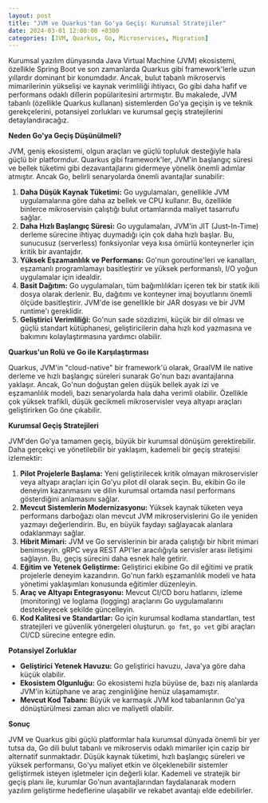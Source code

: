 ```yaml
---
layout: post
title: "JVM ve Quarkus'tan Go'ya Geçiş: Kurumsal Stratejiler"
date: 2024-03-01 12:00:00 +0300
categories: [JVM, Quarkus, Go, Microservices, Migration]
---
```



Kurumsal yazılım dünyasında Java Virtual Machine (JVM) ekosistemi, özellikle Spring Boot ve son zamanlarda Quarkus gibi framework'lerle uzun yıllardır dominant bir konumdadır. Ancak, bulut tabanlı mikroservis mimarilerinin yükselişi ve kaynak verimliliği ihtiyacı, Go gibi daha hafif ve performans odaklı dillerin popülaritesini artırmıştır. Bu makalede, JVM tabanlı (özellikle Quarkus kullanan) sistemlerden Go'ya geçişin iş ve teknik gerekçelerini, potansiyel zorlukları ve kurumsal geçiş stratejilerini detaylandıracağız.

**Neden Go'ya Geçiş Düşünülmeli?**

JVM, geniş ekosistemi, olgun araçları ve güçlü topluluk desteğiyle hala güçlü bir platformdur. Quarkus gibi framework'ler, JVM'in başlangıç süresi ve bellek tüketimi gibi dezavantajlarını gidermeye yönelik önemli adımlar atmıştır. Ancak Go, belirli senaryolarda önemli avantajlar sunabilir:

1.  **Daha Düşük Kaynak Tüketimi:** Go uygulamaları, genellikle JVM uygulamalarına göre daha az bellek ve CPU kullanır. Bu, özellikle binlerce mikroservisin çalıştığı bulut ortamlarında maliyet tasarrufu sağlar.
2.  **Daha Hızlı Başlangıç Süresi:** Go uygulamaları, JVM'in JIT (Just-In-Time) derleme sürecine ihtiyaç duymadığı için çok daha hızlı başlar. Bu, sunucusuz (serverless) fonksiyonlar veya kısa ömürlü konteynerler için kritik bir avantajdır.
3.  **Yüksek Eşzamanlılık ve Performans:** Go'nun goroutine'leri ve kanalları, eşzamanlı programlamayı basitleştirir ve yüksek performanslı, I/O yoğun uygulamalar için idealdir.
4.  **Basit Dağıtım:** Go uygulamaları, tüm bağımlılıkları içeren tek bir statik ikili dosya olarak derlenir. Bu, dağıtımı ve konteyner imaj boyutlarını önemli ölçüde basitleştirir. JVM'de ise genellikle bir JAR dosyası ve bir JVM runtime'ı gereklidir.
5.  **Geliştirici Verimliliği:** Go'nun sade sözdizimi, küçük bir dil olması ve güçlü standart kütüphanesi, geliştiricilerin daha hızlı kod yazmasına ve bakımını kolaylaştırmasına yardımcı olabilir.

**Quarkus'un Rolü ve Go ile Karşılaştırması**

Quarkus, JVM'in "cloud-native" bir framework'ü olarak, GraalVM ile native derleme ve hızlı başlangıç süreleri sunarak Go'nun bazı avantajlarına yaklaşır. Ancak, Go'nun doğuştan gelen düşük bellek ayak izi ve eşzamanlılık modeli, bazı senaryolarda hala daha verimli olabilir. Özellikle çok yüksek trafikli, düşük gecikmeli mikroservisler veya altyapı araçları geliştirirken Go öne çıkabilir.

**Kurumsal Geçiş Stratejileri**

JVM'den Go'ya tamamen geçiş, büyük bir kurumsal dönüşüm gerektirebilir. Daha gerçekçi ve yönetilebilir bir yaklaşım, kademeli bir geçiş stratejisi izlemektir:

1.  **Pilot Projelerle Başlama:** Yeni geliştirilecek kritik olmayan mikroservisler veya altyapı araçları için Go'yu pilot dil olarak seçin. Bu, ekibin Go ile deneyim kazanmasını ve dilin kurumsal ortamda nasıl performans gösterdiğini anlamasını sağlar.
2.  **Mevcut Sistemlerin Modernizasyonu:** Yüksek kaynak tüketen veya performans darboğazı olan mevcut JVM mikroservislerini Go ile yeniden yazmayı değerlendirin. Bu, en büyük faydayı sağlayacak alanlara odaklanmayı sağlar.
3.  **Hibrit Mimari:** JVM ve Go servislerinin bir arada çalıştığı bir hibrit mimari benimseyin. gRPC veya REST API'ler aracılığıyla servisler arası iletişimi sağlayın. Bu, geçiş sürecini daha esnek hale getirir.
4.  **Eğitim ve Yetenek Geliştirme:** Geliştirici ekibine Go dil eğitimi ve pratik projelerle deneyim kazandırın. Go'nun farklı eşzamanlılık modeli ve hata yönetimi yaklaşımları konusunda eğitimler düzenleyin.
5.  **Araç ve Altyapı Entegrasyonu:** Mevcut CI/CD boru hatlarını, izleme (monitoring) ve loglama (logging) araçlarını Go uygulamalarını destekleyecek şekilde güncelleyin.
6.  **Kod Kalitesi ve Standartlar:** Go için kurumsal kodlama standartları, test stratejileri ve güvenlik yönergeleri oluşturun. `go fmt`, `go vet` gibi araçları CI/CD sürecine entegre edin.

**Potansiyel Zorluklar**

*   **Geliştirici Yetenek Havuzu:** Go geliştirici havuzu, Java'ya göre daha küçük olabilir.
*   **Ekosistem Olgunluğu:** Go ekosistemi hızla büyüse de, bazı niş alanlarda JVM'in kütüphane ve araç zenginliğine henüz ulaşamamıştır.
*   **Mevcut Kod Tabanı:** Büyük ve karmaşık JVM kod tabanlarının Go'ya dönüştürülmesi zaman alıcı ve maliyetli olabilir.

**Sonuç**

JVM ve Quarkus gibi güçlü platformlar hala kurumsal dünyada önemli bir yer tutsa da, Go dili bulut tabanlı ve mikroservis odaklı mimariler için cazip bir alternatif sunmaktadır. Düşük kaynak tüketimi, hızlı başlangıç süreleri ve yüksek performansı, Go'yu maliyet etkin ve ölçeklenebilir sistemler geliştirmek isteyen işletmeler için değerli kılar. Kademeli ve stratejik bir geçiş planı ile, kurumlar Go'nun avantajlarından faydalanarak modern yazılım geliştirme hedeflerine ulaşabilir ve rekabet avantajı elde edebilirler.